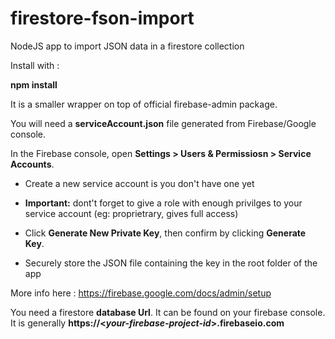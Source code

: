 # firestore-fson-import
NodeJS app to import JSON data in a firestore collection

Install with :

**npm install**


It is a smaller wrapper on top of official firebase-admin package.

You will need a **serviceAccount.json** file generated from Firebase/Google console.

In the Firebase console, open **Settings > Users & Permissiosn > Service Accounts**.

 - Create a new service account is you don't have one yet
 
 - **Important:** dont't forget to give a role with enough privilges to your service account (eg: proprietrary, gives full access)

 - Click **Generate New Private Key**, then confirm by clicking **Generate Key**.

 - Securely store the JSON file containing the key in the root folder of the app

More info here : https://firebase.google.com/docs/admin/setup

You need a firestore **database Url**. It can be found on your firebase console.
It is generally **https://<_your-firebase-project-id_>.firebaseio.com**
